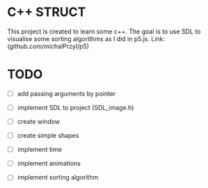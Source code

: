 # C++ STRUCT
This project is created to learn some c++. 
The goal is to use SDL to visualise some sorting algorithms as I did in p5.js.
Link: (github.com/michalPrzyl/p5)

# TODO
- [ ] add passing arguments by pointer
- [ ] implement SDL to project (SDL_image.h)
- [ ] create window
- [ ] create simple shapes
- [ ] implement time
- [ ] implement animations
- [ ] implement sorting algorithm


